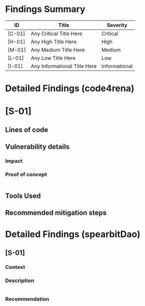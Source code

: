 # Findings Summary

| ID     | Title                        | Severity      |
| ------ | ---------------------------- | ------------- |
| [C-01] | Any Critical Title Here      | Critical      |
| [H-01] | Any High Title Here          | High          |
| [M-01] | Any Medium Title Here        | Medium        |
| [L-01] | Any Low Title Here           | Low           |
| [I-01] | Any Informational Title Here | Informational |

# Detailed Findings (code4rena)
# [S-01]
## Lines of code

## Vulnerability details
### Impact

### Proof of concept
````solidity

````
## Tools Used

## Recommended mitigation steps


# Detailed Findings (spearbitDao)
## [S-01]
### Context

### Description
````solidity

````
### Recommendation
````solidity

````
